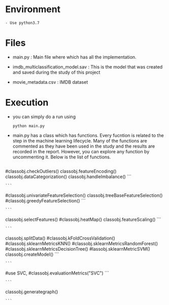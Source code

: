 # Environment
    - Use python3.7

# Files
- main.py : Main file where which has all the implementation.

- imdb_multiclassification_model.sav : This is the model that was created and saved during the study of this project

- movie_metadata.csv : IMDB dataset

# Execution
- you can simply do a run using 
    ```
    python main.py

    ```

- main.py has a class which has functions. Every fucntion is related to the step in the machine learning lifecycle. Many of the functions are commented as they have been used in the study and the results are recorded in the report. However, you can explore any function by uncommenting it. Below is the list of functions.

    ```
#classobj.checkOutliers()
classobj.featureEncoding()
classobj.dataCategorization()
classobj.handleImbalance()
    ```

    ```
#classobj.univariateFeatureSelection()
classobj.treeBaseFeatureSelection()
#classobj.greedyFeatureSelection()
    ```

    ```
classobj.selectFeatures()
#classobj.heatMap()
classobj.featureScaling()
    ```

    ```
classobj.splitData()
#classobj.kFoldCrossValidation()
#classobj.sklearnMetricsKNN()
#classobj.sklearnMetricsRandomForest()
#classobj.sklearnMetricsDecisionTree()
#lassobj.sklearnMetricSVM()
classobj.createModel()
    ```

    ```
#use SVC, 
#classobj.evaluationMetrics("SVC")
    ```

    ```
classobj.generategraph()

    ```